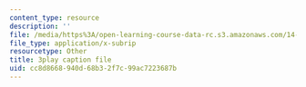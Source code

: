 ```yaml
---
content_type: resource
description: ''
file: /media/https%3A/open-learning-course-data-rc.s3.amazonaws.com/14-01sc-principles-of-microeconomics-fall-2011/cc8d8668940d68b32f7c99ac7223687b_Offa8tyTRQE.srt
file_type: application/x-subrip
resourcetype: Other
title: 3play caption file
uid: cc8d8668-940d-68b3-2f7c-99ac7223687b
---
```

